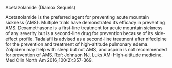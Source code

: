 Acetazolamide (Diamox Sequels)

Acetazolamide is the preferred agent for preventing acute mountain sickness (AMS). Multiple trials have
demonstrated its efficacy in preventing AMS. Dexamethasone is a first-line treatment for acute mountain
sickness of any severity but is a second-line drug for prevention because of its side-effect profile. Tadalafil
is advised as a second-line treatment after nifedipine for the prevention and treatment of high-altitude
pulmonary edema. Zolpidem may help with sleep but not AMS, and aspirin is not recommended for
prevention of AMS.
Ref: Johnson NJ, Luks AM: High-altitude medicine. Med Clin North Am 2016;100(2):357-369.